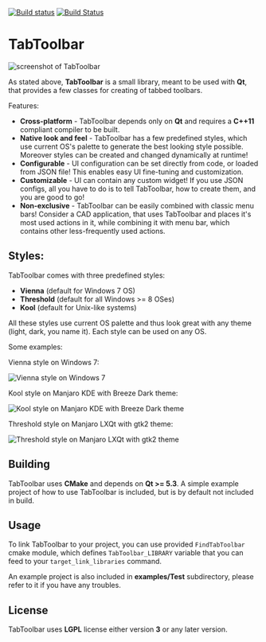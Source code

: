 [![Build status](https://ci.appveyor.com/api/projects/status/03acxnds340jgnm1?svg=true)](https://ci.appveyor.com/project/SeriousAlexej/tabtoolbar)
[![Build Status](https://travis-ci.org/SeriousAlexej/TabToolbar.svg?branch=master)](https://travis-ci.org/SeriousAlexej/TabToolbar)

TabToolbar
=====

![screenshot of TabToolbar](https://raw.githubusercontent.com/SeriousAlexej/TabToolbar/master/screenshots/screen.png)

As stated above, **TabToolbar** is a small library, meant to be used with **Qt**,
that provides a few classes for creating of tabbed toolbars.

Features:
  - **Cross-platform** - TabToolbar depends only on **Qt** and requires a **C++11** compliant compiler to be built.
  - **Native look and feel** - TabToolbar has a few predefined styles, which use current OS's palette to generate the best looking style possible. Moreover styles can be created and changed dynamically at runtime!
  - **Configurable** - UI configuration can be set directly from code, or loaded from JSON file! This enables easy UI fine-tuning and customization.
  - **Customizable** - UI can contain any custom widget! If you use JSON configs, all you have to do is to tell TabToolbar, how to create them, and you are good to go!
  - **Non-exclusive** - TabToolbar can be easily combined with classic menu bars! Consider a CAD application, that uses TabToolbar and places it's most used actions in it, while combining it with menu bar, which contains other less-frequently used actions.

Styles:
-------------

TabToolbar comes with three predefined styles:
  - **Vienna** (default for Windows 7 OS)
  - **Threshold** (default for all Windows >= 8 OSes)
  - **Kool** (default for Unix-like systems)

All these styles use current OS palette and thus look great with any theme (light, dark, you name it).
Each style can be used on any OS.

Some examples:

Vienna style on Windows 7:

![Vienna style on Windows 7](https://raw.githubusercontent.com/SeriousAlexej/TabToolbar/master/screenshots/win7.png)

Kool style on Manjaro KDE with Breeze Dark theme:

![Kool style on Manjaro KDE with Breeze Dark theme](https://raw.githubusercontent.com/SeriousAlexej/TabToolbar/master/screenshots/kde.png)

Threshold style on Manjaro LXQt with gtk2 theme:

![Threshold style on Manjaro LXQt with gtk2 theme](https://raw.githubusercontent.com/SeriousAlexej/TabToolbar/master/screenshots/lxqt.png)

Building
-------------

TabToolbar uses **CMake** and depends on **Qt >= 5.3**.
A simple example project of how to use TabToolbar is included, but is by default not included in build.

Usage
-------------

To link TabToolbar to your project, you can use provided `FindTabToolbar` cmake module, which defines `TabToolbar_LIBRARY` variable
that you can feed to your `target_link_libraries` command.

An example project is also included in **examples/Test** subdirectory, please refer to it if you have any troubles.
	
License
-------------

TabToolbar uses **LGPL** license either version **3** or any later version.

